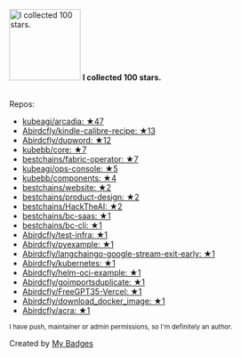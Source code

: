 <img src="https://github.com/my-badges/my-badges/blob/master/src/all-badges/stars/stars-100.png?raw=true" alt="I collected 100 stars." title="I collected 100 stars." width="128">
<strong>I collected 100 stars.</strong>
<br><br>

Repos:

* <a href="https://github.com/kubeagi/arcadia">kubeagi/arcadia: ★47</a>
* <a href="https://github.com/Abirdcfly/kindle-calibre-recipe">Abirdcfly/kindle-calibre-recipe: ★13</a>
* <a href="https://github.com/Abirdcfly/dupword">Abirdcfly/dupword: ★12</a>
* <a href="https://github.com/kubebb/core">kubebb/core: ★7</a>
* <a href="https://github.com/bestchains/fabric-operator">bestchains/fabric-operator: ★7</a>
* <a href="https://github.com/kubeagi/ops-console">kubeagi/ops-console: ★5</a>
* <a href="https://github.com/kubebb/components">kubebb/components: ★4</a>
* <a href="https://github.com/bestchains/website">bestchains/website: ★2</a>
* <a href="https://github.com/bestchains/product-design">bestchains/product-design: ★2</a>
* <a href="https://github.com/bestchains/HackTheAI">bestchains/HackTheAI: ★2</a>
* <a href="https://github.com/bestchains/bc-saas">bestchains/bc-saas: ★1</a>
* <a href="https://github.com/bestchains/bc-cli">bestchains/bc-cli: ★1</a>
* <a href="https://github.com/Abirdcfly/test-infra">Abirdcfly/test-infra: ★1</a>
* <a href="https://github.com/Abirdcfly/pyexample">Abirdcfly/pyexample: ★1</a>
* <a href="https://github.com/Abirdcfly/langchaingo-google-stream-exit-early">Abirdcfly/langchaingo-google-stream-exit-early: ★1</a>
* <a href="https://github.com/Abirdcfly/kubernetes">Abirdcfly/kubernetes: ★1</a>
* <a href="https://github.com/Abirdcfly/helm-oci-example">Abirdcfly/helm-oci-example: ★1</a>
* <a href="https://github.com/Abirdcfly/goimportsduplicate">Abirdcfly/goimportsduplicate: ★1</a>
* <a href="https://github.com/Abirdcfly/FreeGPT35-Vercel">Abirdcfly/FreeGPT35-Vercel: ★1</a>
* <a href="https://github.com/Abirdcfly/download_docker_image">Abirdcfly/download_docker_image: ★1</a>
* <a href="https://github.com/Abirdcfly/acra">Abirdcfly/acra: ★1</a>

<sup>I have push, maintainer or admin permissions, so I'm definitely an author.<sup>



Created by <a href="https://github.com/my-badges/my-badges">My Badges</a>